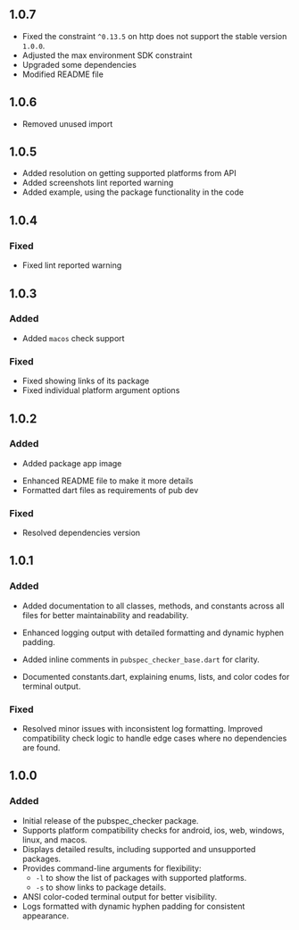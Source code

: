 ## 1.0.7
* Fixed the constraint `^0.13.5` on http does not support the stable version `1.0.0`.
* Adjusted the max environment SDK constraint
* Upgraded some dependencies
* Modified README file

## 1.0.6
* Removed unused import

## 1.0.5
* Added resolution on getting supported platforms from API
* Added screenshots lint reported warning
* Added example, using the package functionality in the code

## 1.0.4
### Fixed
* Fixed lint reported warning

## 1.0.3
### Added
+ Added `macos` check support
### Fixed
* Fixed showing links of its package
* Fixed individual platform argument options

## 1.0.2
### Added
+ Added package app image
* Enhanced README file to make it more details
* Formatted dart files as requirements of pub dev
### Fixed
* Resolved dependencies version

## 1.0.1
### Added
+ Added documentation to all classes, methods, and constants across all files for better maintainability and readability.
* Enhanced logging output with detailed formatting and dynamic hyphen padding.
+ Added inline comments in `pubspec_checker_base.dart` for clarity.
* Documented constants.dart, explaining enums, lists, and color codes for terminal output.
### Fixed
* Resolved minor issues with inconsistent log formatting.
Improved compatibility check logic to handle edge cases where no dependencies are found.

## 1.0.0
### Added
+ Initial release of the pubspec_checker package.
+ Supports platform compatibility checks for android, ios, web, windows, linux, and macos.
+ Displays detailed results, including supported and unsupported packages.
+ Provides command-line arguments for flexibility:
    - `-l` to show the list of packages with supported platforms.
    - `-s` to show links to package details.
+ ANSI color-coded terminal output for better visibility.
+ Logs formatted with dynamic hyphen padding for consistent appearance.
